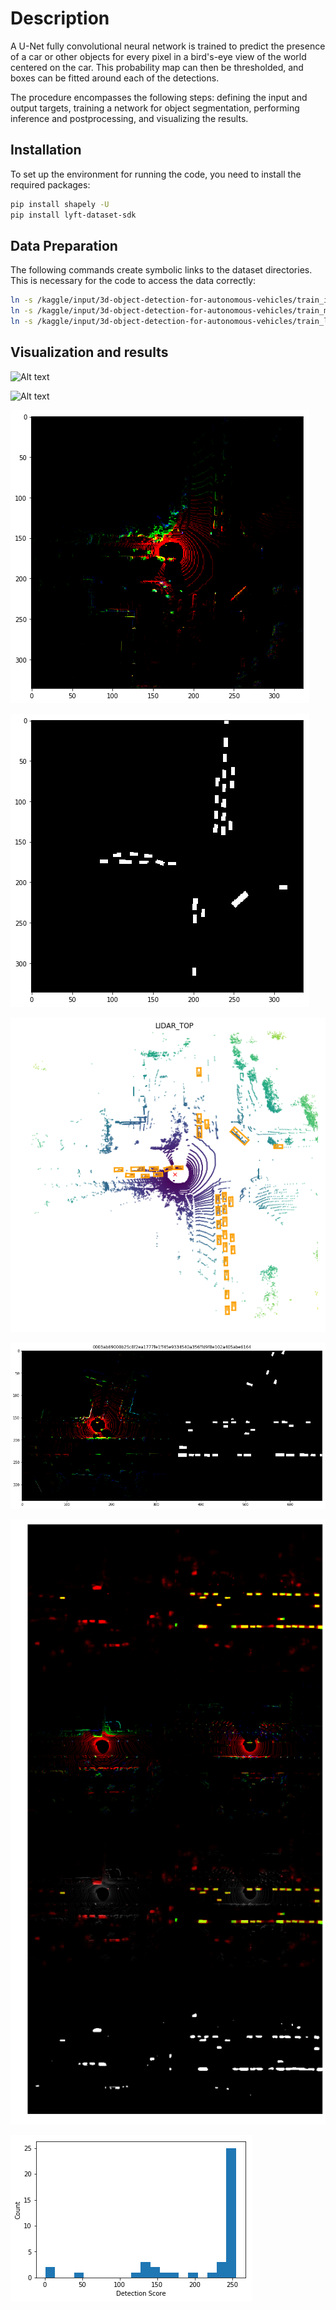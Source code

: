 # Description
A U-Net fully convolutional neural network is trained to predict the presence of a car or other objects for every pixel in a bird's-eye view of the world centered on the car. This probability map can then be thresholded, and boxes can be fitted around each of the detections. 

The procedure encompasses the following steps: defining the input and output targets, training a network for object segmentation, performing inference and postprocessing, and visualizing the results.




## Installation
To set up the environment for running the code, you need to install the required packages:

```bash
pip install shapely -U
pip install lyft-dataset-sdk
```

## Data Preparation
The following commands create symbolic links to the dataset directories. This is necessary for the code to access the data correctly:

```bash
ln -s /kaggle/input/3d-object-detection-for-autonomous-vehicles/train_images images
ln -s /kaggle/input/3d-object-detection-for-autonomous-vehicles/train_maps maps
ln -s /kaggle/input/3d-object-detection-for-autonomous-vehicles/train_lidar lidar
```

## Visualization and results

![Alt text](images\Animation_1.gif)

![Alt text](images\Animation_2.gif)

![Alt text](images\results_1.png)

![Alt text](images\results_2.png)

![Alt text](images\results_3.png)

![Alt text](images\results_4.png)

![Alt text](images\results_5.png)

![Alt text](images\results_6.png)

